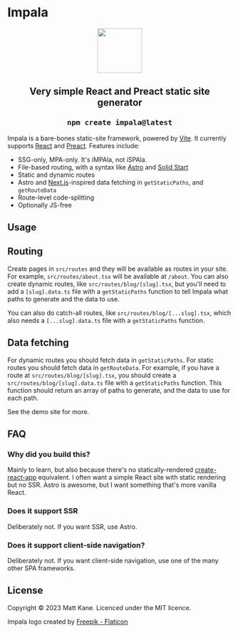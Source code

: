 # Impala

<p align="center">
<img src="https://user-images.githubusercontent.com/213306/227727009-a4dc391f-efb1-4489-ad73-c3d3a327704a.png" width="100" />
</p>

<h2 align="center">Very simple React and Preact static site generator</h2>
<h3 align="center"><pre>npm create impala@latest</pre></h3>

Impala is a bare-bones static-site framework, powered by [Vite](https://github.com/vitejs/vite). It currently supports [React](https://react.dev) and [Preact](https://preactjs.com/). Features include:

- SSG-only, MPA-only. It's iMPAla, not iSPAla.
- File-based routing, with a syntax like [Astro](https://github.com/withastro/astro) and [Solid Start](https://github.com/solidjs/solid-start)
- Static and dynamic routes
- Astro and [Next.js](https://github.com/vercel/next.js/)-inspired data fetching in `getStaticPaths`, and `getRouteData`
- Route-level code-splitting
- Optionally JS-free

## Usage

## Routing

Create pages in `src/routes` and they will be available as routes in your site. For example, `src/routes/about.tsx` will be available at `/about`. You can also create dynamic routes, like `src/routes/blog/[slug].tsx`, but you'll need to add a `[slug].data.ts` file with a `getStaticPaths` function to tell Impala what paths to generate and the data to use.

You can also do catch-all routes, like `src/routes/blog/[...slug].tsx`, which also needs a `[...slug].data.ts` file with a `getStaticPaths` function.

## Data fetching

For dynamic routes you should fetch data in `getStaticPaths`. For static routes you should fetch data in `getRouteData`. For example, if you have a route at `src/routes/blog/[slug].tsx`, you should create a `src/routes/blog/[slug].data.ts` file with a `getStaticPaths` function. This function should return an array of paths to generate, and the data to use for each path.

See the demo site for more.

## FAQ

### Why did you build this?

Mainly to learn, but also because there's no statically-rendered [create-react-app](https://github.com/facebook/create-react-app) equivalent. I often want a simple React site with static rendering but no SSR. Astro is awesome, but I want something that's more vanilla React.

### Does it support SSR

Deliberately not. If you want SSR, use Astro.

### Does it support client-side navigation?

Deliberately not. If you want client-side navigation, use one of the many other SPA frameworks.

## License

Copyright © 2023 Matt Kane. Licenced under the MIT licence.

Impala logo created by [Freepik - Flaticon](https://www.flaticon.com/free-icons/impala)
